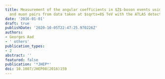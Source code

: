 ```yaml
---
title: Measurement of the angular coefficients in $Z$-boson events using electron
  and muon pairs from data taken at $sqrts=8$ TeV with the ATLAS detector
date: '2016-01-01'
draft: true
publishDate: '2020-10-05T22:47:25.970226Z'
authors:
- Georges Aad
- ' others'
publication_types:
- 2
abstract: ''
featured: false
publication: '*JHEP*'
doi: 10.1007/JHEP08(2016)159
---
```


